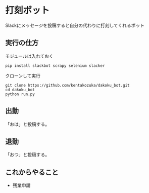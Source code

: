 # 打刻ボット

Slackにメッセージを投稿すると自分の代わりに打刻してくれるボット

## 実行の仕方

モジュールは入れておく

```
pip install slackbot scrapy selenium slacker
```

クローンして実行

```
git clone https://github.com/kentakozuka/dakoku_bot.git
cd dakoku_bot
python run.py
```

## 出勤

「おは」と投稿する。


## 退勤

「おつ」と投稿する。


## これからやること

* 残業申請
